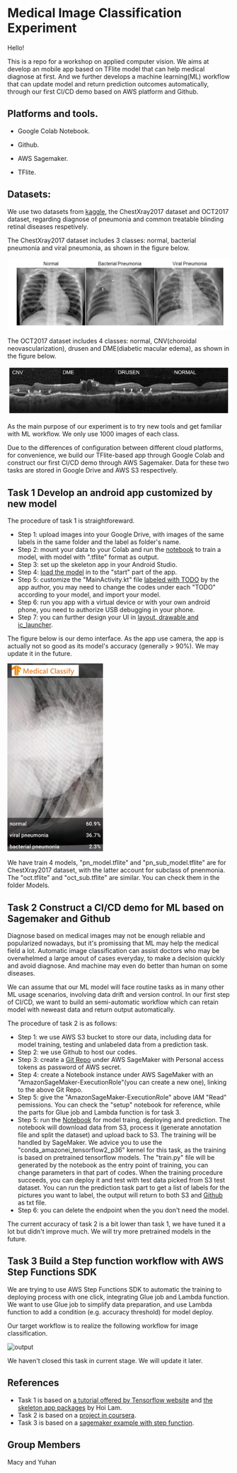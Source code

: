 # Medical Image Classification Experiment

Hello!

This is a repo for a workshop on applied computer vision. We aims at develop an mobile app based on TFlite model that can help medical diagnose at first. And we further develops a machine learning(ML) workflow that can update model and return prediction outcomes automatically, through our first CI/CD demo based on AWS platform and Github.


## Platforms and tools.

- Google Colab Notebook.

- Github.

- AWS Sagemaker.

- TFlite.

## Datasets:

We use two datasets from [kaggle](https://data.mendeley.com/datasets/rscbjbr9sj/2), the ChestXray2017 dataset and OCT2017 dataset, regarding diagnose of pneumonia and common treatable blinding retinal diseases respetively.

The ChestXray2017 dataset includes 3 classes: normal, bacterial pneumonia and viral pneumonia, as shown in the figure below.

![ChestXray2017](Images/ChestXray2017.PNG)

The OCT2017 dataset includes 4 classes: normal, CNV(choroidal neovascularization), drusen and DME(diabetic macular edema), as shown in the figure below.

![OCT2017](Images/OCT2017.PNG)

As the main purpose of our experiment is to try new tools and get familiar with ML workflow. We only use 1000 images of each class.

Due to the differences of configuration between different cloud platforms, for convenience, we build our TFlite-based app through Google Colab and construct our first CI/CD demo through AWS Sagemaker. Data for these two tasks are stored in Google Drive and AWS S3 respectively.

## Task 1 Develop an android app customized by new model

The procedure of task 1 is straightforeward.

- Step 1: upload images into your Google Drive, with images of the same labels in the same folder and the label as folder's name.
- Step 2: mount your data to your Colab and run the [notebook](Notebooks/Medical_Classification_with_TFLite_Model_Maker.ipynb) to train a model, with model with ".tflite" format as output. 
- Step 3: set up the skeleton app in your Android Studio.
- Step 4: [load the model](Images/Load_model.PNG) in to the "start" part of the app.
- Step 5: customize the "MainActivity.kt" file [labeled with TODO](Images/TODO.PNG) by the app author, you may need to change the codes under each "TODO" according to your model, and import your model.
- Step 6: run you app with a virtual device or with your own android phone, you need to authorize USB debugging in your phone.
- Step 7: you can further design your UI in [layout, drawable and ic_launcher](Images/UI.PNG). 

The figure below is our demo interface. As the app use camera, the app is actually not so good as its model's accuracy (generally > 90%). We may update it in the future.

<img src="Images/OUTPUT.jpg" width="216" height="424" alt="output"/><br/>

We have train 4 models, "pn_model.tflite" and "pn_sub_model.tflite" are for ChestXray2017 dataset, with the latter account for subclass of pnenmonia. The "oct.tflite" and "oct_sub.tflite" are similar. You can check them in the folder Models.

## Task 2 Construct a CI/CD demo for ML based on Sagemaker and Github

Diagnose based on medical images may not be enough reliable and popularized nowadays, but it's promissing that ML may help the medical field a lot. Automatic image classification can assist doctors who may be overwhelmed a large amout of cases everyday, to make a decision quickly and avoid diagnose. And machine may even do better than human on some diseases. 

We can assume that our ML model will face routine tasks as in many other ML usage scenarios, involving data drift and version control. In our first step of CI/CD, we want to build an semi-automatic workflow which can retain model with neweast data and return output automatically. 

The procedure of task 2 is as follows:
- Step 1: we use AWS S3 bucket to store our data, including data for model training, testing and unlabeled data from a prediction task.
- Step 2: we use Github to host our codes.
- Step 3: create a [Git Repo](Images/GitRepo.PNG) under AWS SageMaker with Personal access tokens as password of AWS secret.
- Step 4: create a Notebook instance under AWS SageMaker with an "AmazonSageMaker-ExecutionRole"(you can create a new one), linking to the above Git Repo.
- Step 5: give the "AmazonSageMaker-ExecutionRole" above IAM "Read" pemissions. You can check the "setup" notebook for reference, while the parts for Glue job and Lambda function is for task 3.
- Step 5: run the [Notebook](Notebooks/Medical_Classification_with_SageMaker_TF.ipynb) for model traing, deploying and prediction. The notebook will download data from S3, process it (generate annotation file and split the dataset) and upload back to S3. The training will be handled by SageMaker. We advice you to use the "conda_amazonei_tensorflow2_p36" kernel for this task, as the training is based on pretrained tensorflow models. The "train.py" file will be generated by the notebook as the entry point of training, you can change parameters in that part of codes. When the training procedure succeeds, you can deploy it and test with test data picked from S3 test dataset. You can run the prediction task part to get a list of labels for the pictures you want to label, the output will return to both S3 and [Github](MedicalImage/Pneumonia/task/prediction_output.txt) as txt file.
- Step 6: you can delete the endpoint when the you don't need the model.

The current accuracy of task 2 is a bit lower than task 1, we have tuned it a lot but didn't improve much. We will try more pretrained models in the future.

## Task 3 Build a Step function workflow with AWS Step Functions SDK
We are trying to use AWS Step Functions SDK to automatic the training to deploying process with one click, integrating Glue job and Lambda function. We want to use Glue job to simplify data preparation, and use Lambda function to add a condition (e.g. accuracy threshold) for model deploy.

Our target workflow is to realize the following workflow for image classification.

<img src="Images/orkflow.PNG" width="310" height="340" alt="output"/><br/>


We haven't closed this task in current stage. We will update it later.

## References
- Task 1 is based on [a tutorial offered by Tensorflow website](https://codelabs.developers.google.com/codelabs/recognize-flowers-with-tensorflow-on-android/#0) and [the skeleton app packages](https://github.com/hoitab/TFLClassify.git) by Hoi Lam.
- Task 2 is based on a [project in coursera](https://github.com/maulikpokiya/Machine-Learning/tree/58a7fb3335ac734f6cf76b2536e4e4ffcdfc44a4/Coursera%20TensorFlow%20with%20Sagemaker).
- Task 3 is based on a [sagemaker example with step function](https://github.com/Macyatmacy/amazon-sagemaker-examples/tree/master/step-functions-data-science-sdk/automate_model_retraining_workflow).

## Group Members
Macy and Yuhan
